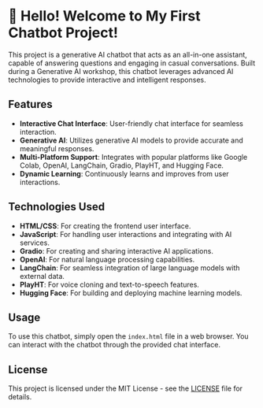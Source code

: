 # 👋 Hello! Welcome to My First Chatbot Project!

This project is a generative AI chatbot that acts as an all-in-one assistant, capable of answering questions and engaging in casual conversations. Built during a Generative AI workshop, this chatbot leverages advanced AI technologies to provide interactive and intelligent responses.

## Features
- **Interactive Chat Interface**: User-friendly chat interface for seamless interaction.
- **Generative AI**: Utilizes generative AI models to provide accurate and meaningful responses.
- **Multi-Platform Support**: Integrates with popular platforms like Google Colab, OpenAI, LangChain, Gradio, PlayHT, and Hugging Face.
- **Dynamic Learning**: Continuously learns and improves from user interactions.

## Technologies Used
- **HTML/CSS**: For creating the frontend user interface.
- **JavaScript**: For handling user interactions and integrating with AI services.
- **Gradio**: For creating and sharing interactive AI applications.
- **OpenAI**: For natural language processing capabilities.
- **LangChain**: For seamless integration of large language models with external data.
- **PlayHT**: For voice cloning and text-to-speech features.
- **Hugging Face**: For building and deploying machine learning models.

## Usage
To use this chatbot, simply open the `index.html` file in a web browser. You can interact with the chatbot through the provided chat interface. 

## License
This project is licensed under the MIT License - see the [LICENSE](LICENSE) file for details.
